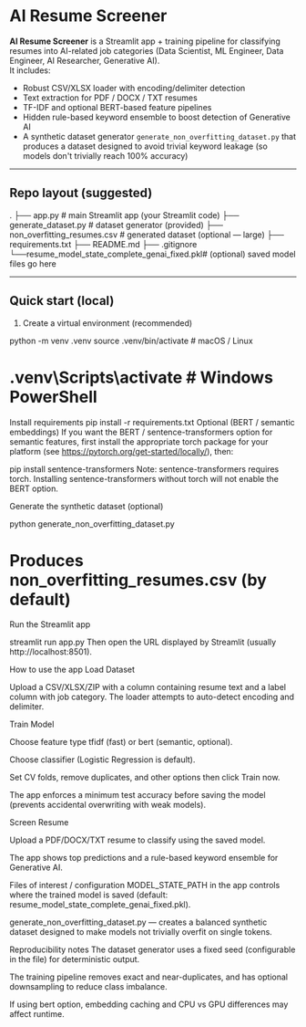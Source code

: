 # AI Resume Screener

**AI Resume Screener** is a Streamlit app + training pipeline for classifying resumes into AI-related job categories (Data Scientist, ML Engineer, Data Engineer, AI Researcher, Generative AI).  
It includes:

- Robust CSV/XLSX loader with encoding/delimiter detection
- Text extraction for PDF / DOCX / TXT resumes
- TF-IDF and optional BERT-based feature pipelines
- Hidden rule-based keyword ensemble to boost detection of Generative AI
- A synthetic dataset generator `generate_non_overfitting_dataset.py` that produces a dataset designed to avoid trivial keyword leakage (so models don't trivially reach 100% accuracy)

---

## Repo layout (suggested)

.
├── app.py # main Streamlit app (your Streamlit code)
├── generate_dataset.py # dataset generator (provided)
├── non_overfitting_resumes.csv # generated dataset (optional — large)
├── requirements.txt
├── README.md
├── .gitignore
└──resume_model_state_complete_genai_fixed.pkl# (optional) saved model files go here

---

## Quick start (local)

1. Create a virtual environment (recommended)

python -m venv .venv
source .venv/bin/activate # macOS / Linux

# .venv\Scripts\activate # Windows PowerShell

Install requirements
pip install -r requirements.txt
Optional (BERT / semantic embeddings)
If you want the BERT / sentence-transformers option for semantic features, first install the appropriate torch package for your platform (see https://pytorch.org/get-started/locally/), then:

pip install sentence-transformers
Note: sentence-transformers requires torch. Installing sentence-transformers without torch will not enable the BERT option.

Generate the synthetic dataset (optional)

python generate_non_overfitting_dataset.py

# Produces non_overfitting_resumes.csv (by default)

Run the Streamlit app

streamlit run app.py
Then open the URL displayed by Streamlit (usually http://localhost:8501).

How to use the app
Load Dataset

Upload a CSV/XLSX/ZIP with a column containing resume text and a label column with job category. The loader attempts to auto-detect encoding and delimiter.

Train Model

Choose feature type tfidf (fast) or bert (semantic, optional).

Choose classifier (Logistic Regression is default).

Set CV folds, remove duplicates, and other options then click Train now.

The app enforces a minimum test accuracy before saving the model (prevents accidental overwriting with weak models).

Screen Resume

Upload a PDF/DOCX/TXT resume to classify using the saved model.

The app shows top predictions and a rule-based keyword ensemble for Generative AI.

Files of interest / configuration
MODEL_STATE_PATH in the app controls where the trained model is saved (default: resume_model_state_complete_genai_fixed.pkl).

generate_non_overfitting_dataset.py — creates a balanced synthetic dataset designed to make models not trivially overfit on single tokens.

Reproducibility notes
The dataset generator uses a fixed seed (configurable in the file) for deterministic output.

The training pipeline removes exact and near-duplicates, and has optional downsampling to reduce class imbalance.

If using bert option, embedding caching and CPU vs GPU differences may affect runtime.

```

```
